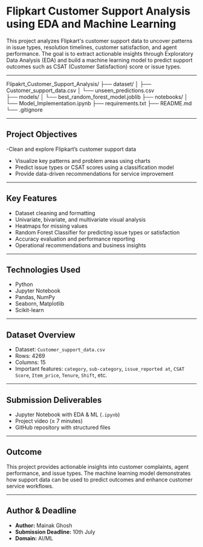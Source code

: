 # Flipkart Customer Support Analysis using EDA and Machine Learning

This project analyzes Flipkart's customer support data to uncover patterns in issue types, resolution timelines, customer satisfaction, and agent performance. The goal is to extract actionable insights through Exploratory Data Analysis (EDA) and build a machine learning model to predict support outcomes such as CSAT (Customer Satisfaction) score or issue types.

---

Flipakrt_Customer_Support_Analysis/
├── dataset/
│   ├── Customer_support_data.csv
│   └── unseen_predictions.csv  
├── models/
│   └── best_random_forest_model.joblib
├── notebooks/
│   └── Model_Implementation.ipynb
├── requirements.txt
├── README.md
└── .gitignore



---

##  Project Objectives

-Clean and explore Flipkart’s customer support data
- Visualize key patterns and problem areas using charts
- Predict issue types or CSAT scores using a classification model
- Provide data-driven recommendations for service improvement

---

##  Key Features

- Dataset cleaning and formatting
- Univariate, bivariate, and multivariate visual analysis
- Heatmaps for missing values
- Random Forest Classifier for predicting issue types or satisfaction
- Accuracy evaluation and performance reporting
- Operational recommendations and business insights

---

##  Technologies Used

- Python
- Jupyter Notebook
- Pandas, NumPy
- Seaborn, Matplotlib
- Scikit-learn

---

##  Dataset Overview

- Dataset: `Customer_support_data.csv`
- Rows: 4269
- Columns: 15
- Important features: `category`, `sub-category`, `issue_reported at`, `CSAT Score`, `Item_price`, `Tenure`, `Shift`, etc.

---

##  Submission Deliverables

- Jupyter Notebook with EDA & ML (`.ipynb`)
- Project video (≥ 7 minutes)
- GitHub repository with structured files
---

##  Outcome

This project provides actionable insights into customer complaints, agent performance, and issue types. The machine learning model demonstrates how support data can be used to predict outcomes and enhance customer service workflows.

---

##  Author & Deadline

- **Author:** Mainak Ghosh  
- **Submission Deadline:** 10th July  
- **Domain:** AI/ML  
